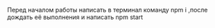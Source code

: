 Перед началом работы написать в терминал команду npm i ,после дождать её выполнения и написать npm start
